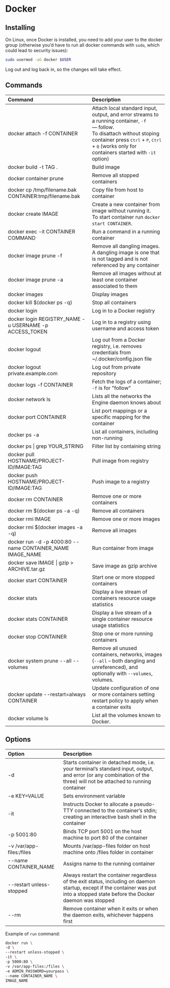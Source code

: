 # Docker

## Installing

On Linux, once Docker is installed, you need to add your user to the docker group (otherwise you’d have to run all docker commands with `sudo`, which could lead to security issues):

```bash
sudo usermod -aG docker $USER
```

Log out and log back in, so the changes will take effect.

## Commands

| Command                                                   | Description                                                                                                                                                                                                                                                         |
| :-------------------------------------------------------- | :------------------------------------------------------------------------------------------------------------------------------------------------------------------------------------------------------------------------------------------------------------------ |
| docker attach -f CONTAINER                                | Attach local standard input, output, and error streams to a running container, `-f` — follow. <br>To disattach without stoping container press <kbd>Ctrl</kbd> + <kbd>P</kbd>, <kbd>Ctrl</kbd> + <kbd>Q</kbd> (works only for containers started with `-it` option) |
| docker build -t TAG .                                     | Build image                                                                                                                                                                                                                                                         |
| docker container prune                                    | Remove all stopped containers                                                                                                                                                                                                                                       |
| docker cp /tmp/filename.bak CONTAINER:tmp/filename.bak    | Copy file from host to container                                                                                                                                                                                                                                    |
| docker create IMAGE                                       | Create a new container from image without running it. <br>To start container run `docker start CONTAINER`.                                                                                                                                                          |
| docker exec -it CONTAINER COMMAND                         | Run a command in a running container                                                                                                                                                                                                                                |
| docker image prune -f                                     | Remove all dangling images. <br/>A dangling image is one that is not tagged and is not referenced by any container                                                                                                                                                  |
| docker image prune -a                                     | Remove all images without at least one container associated to them                                                                                                                                                                                                 |
| docker images                                             | Display images                                                                                                                                                                                                                                                      |
| docker kill $(docker ps -q)                               | Stop all containers                                                                                                                                                                                                                                                 |
| docker login                                              | Log in to a Docker registry                                                                                                                                                                                                                                         |
| docker login REGISTRY_NAME -u USERNAME -p ACCESS_TOKEN    | Log in to a registry using username and access token                                                                                                                                                                                                                |
| docker logout                                             | Log out from a Docker registry, i.e. removes credentials from ~/.docker/config.json file                                                                                                                                                                            |
| docker logout private.example.com                         | Log out from private repository                                                                                                                                                                                                                                     |
| docker logs -f CONTAINER                                  | Fetch the logs of a container; `-f` is for "follow"                                                                                                                                                                                                                 |
| docker network ls                                         | Lists all the networks the Engine daemon knows about                                                                                                                                                                                                                |
| docker port CONTAINER                                     | List port mappings or a specific mapping for the container                                                                                                                                                                                                          |
| docker ps -a                                              | List all containers, including non-running                                                                                                                                                                                                                          |
| docker ps \| grep YOUR_STRING                             | Filter list by containing string                                                                                                                                                                                                                                    |
| docker pull HOSTNAME/PROJECT-ID/IMAGE:TAG                 | Pull image from registry                                                                                                                                                                                                                                            |
| docker push HOSTNAME/PROJECT-ID/IMAGE:TAG                 | Push image to a registry                                                                                                                                                                                                                                            |
| docker rm CONTAINER                                       | Remove one or more containers                                                                                                                                                                                                                                       |
| docker rm $(docker ps -a -q)                              | Remove all containers                                                                                                                                                                                                                                               |
| docker rmi IMAGE                                          | Remove one or more images                                                                                                                                                                                                                                           |
| docker rmi $(docker images -a -q)                         | Remove all images                                                                                                                                                                                                                                                   |
| docker run -d -p 4000:80 --name CONTAINER_NAME IMAGE_NAME | Run container from image                                                                                                                                                                                                                                            |
| docker save IMAGE \| gzip > ARCHIVE.tar.gz                | Save image as gzip archive                                                                                                                                                                                                                                          |
| docker start CONTAINER                                    | Start one or more stopped containers                                                                                                                                                                                                                                |
| docker stats                                              | Display a live stream of containers resource usage statistics                                                                                                                                                                                                       |
| docker stats CONTAINER                                    | Display a live stream of a single container resource usage statistics                                                                                                                                                                                               |
| docker stop CONTAINER                                     | Stop one or more running containers                                                                                                                                                                                                                                 |
| docker system prune --all --volumes                       | Remove all unused containers, networks, images (`--all` – both dangling and unreferenced), and optionally with `--volumes`, volumes.                                                                                                                                |
| docker update --restart=always CONTAINER                  | Update configuration of one or more containers setting restart policy to apply when a container exits                                                                                                                                                               |
| docker volume ls                                          | List all the volumes known to Docker.                                                                                                                                                                                                                               |

## Options

| Option                   | Description                                                                                                                                                                        |
| :----------------------- | :--------------------------------------------------------------------------------------------------------------------------------------------------------------------------------- |
| -d                       | Starts container in detached mode, i.e. your terminal’s standard input, output, and error (or any combination of the three) will not be attached to running container              |
| -e KEY=VALUE             | Sets environment variable                                                                                                                                                          |
| -it                      | Instructs Docker to allocate a pseudo-TTY connected to the container’s stdin; creating an interactive bash shell in the container                                                  |
| -p 5001:80               | Binds TCP port 5001 on the host machine to port 80 of the container                                                                                                                |
| -v /var/app-files:/files | Mounts /var/app-files folder on host machine onto /files folder in container                                                                                                       |
| --name CONTAINER_NAME    | Assigns name to the running container                                                                                                                                              |
| --restart unless-stopped | Always restart the container regardless of the exit status, including on daemon startup, except if the container was put into a stopped state before the Docker daemon was stopped |
| --rm                     | Remove container when it exits or when the daemon exits, whichever happens first                                                                                                   |

Example of `run` command:

```sh
docker run \
-d \
--restart unless-stopped \
-it \
-p 5000:80 \
-v /var/app-files:/files \
-e ADMIN_PASSWORD=yourpass \
--name CONTAINER_NAME \
IMAGE_NAME
```
